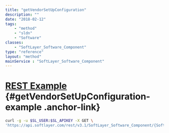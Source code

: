 ```yaml
---
title: "getVendorSetUpConfiguration"
description: ""
date: "2018-02-12"
tags:
    - "method"
    - "sldn"
    - "Software"
classes:
    - "SoftLayer_Software_Component"
type: "reference"
layout: "method"
mainService : "SoftLayer_Software_Component"
---
```


# [REST Example](#getVendorSetUpConfiguration-example) <a href="/article/rest/"><i class="fas fa-question"></i></a> {#getVendorSetUpConfiguration-example .anchor-link} 
```bash
curl -g -u $SL_USER:$SL_APIKEY -X GET \
'https://api.softlayer.com/rest/v3.1/SoftLayer_Software_Component/{SoftLayer_Software_ComponentID}/getVendorSetUpConfiguration'
```
